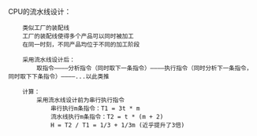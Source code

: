 CPU的流水线设计：

		类似工厂的装配线
		工厂的装配线使得多个产品可以同时被加工
		在同一时刻，不同产品均位于不同的加工阶段

		采用流水线设计后：
			取指令————分析指令（同时取下一条指令）————执行指令（同时分析下一条指令，同时取下下条指令）————...以此类推

		计算：
			采用流水线设计前为串行执行指令
				串行执行m条指令：T1 = 3t * m
				流水线执行m条指令：T2 = t * (m + 2)
				H = T2 / T1 = 1/3 + 1/3m (近乎提升了3倍)
